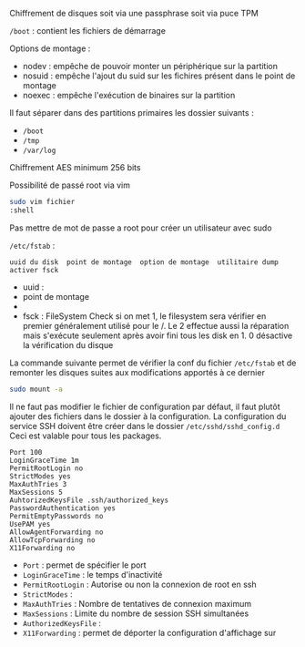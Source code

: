 Chiffrement de disques
soit via une passphrase
soit via puce TPM


`/boot` : contient les fichiers de démarrage

Options de montage :
- nodev : empêche de pouvoir monter un périphérique sur la partition
- nosuid : empêche l'ajout du suid sur les fichires présent dans le point de montage
- noexec : empêche l'exécution de binaires sur la partition


Il faut séparer dans des partitions primaires les dossier suivants :
- `/boot`
- `/tmp`
- `/var/log`

Chiffrement AES minimum 256 bits

Possibilité de passé root via vim
```bash
sudo vim fichier
:shell
```

Pas mettre de mot de passe a root pour créer un utilisateur avec sudo

`/etc/fstab` :
```
uuid du disk  point de montage  option de montage  utilitaire dump  activer fsck
```
- uuid :
- point de montage
- 
- fsck : FileSystem Check si on met 1, le filesystem sera vérifier en premier généralement utilisé pour le /. Le 2 effectue aussi la réparation mais s'exécute seulement après avoir fini tous les disk en 1. 0 désactive la vérification du disque

La commande suivante permet de vérifier la conf du fichier `/etc/fstab` et de remonter les disques suites aux modifications apportés à ce dernier
```bash
sudo mount -a
```

Il ne faut pas modifier le fichier de configuration par défaut, il faut plutôt ajouter des fichiers dans le dossier à la configuration.
La configuration du service SSH doivent être créer dans le dossier `/etc/sshd/sshd_config.d`
Ceci est valable pour tous les packages.

```sshd_config
Port 100
LoginGraceTime 1m
PermitRootLogin no
StrictModes yes
MaxAuthTries 3
MaxSessions 5
AuhtorizedKeysFile .ssh/authorized_keys
PasswordAuthentication yes
PermitEmptyPasswords no
UsePAM yes
AllowAgentForwarding no
AllowTcpForwarding no
X11Forwarding no
```

- `Port` : permet de spécifier le port
- `LoginGraceTime` : le temps d'inactivité
- `PermitRootLogin` : Autorise ou non la connexion de root en ssh
- `StrictModes` : 
- `MaxAuthTries` : Nombre de tentatives de connexion maximum
- `MaxSessions` : Limite du nombre de session SSH simultanées
- `AuthorizedKeysFile` : 
- `X11Forwarding` : permet de déporter la configuration d'affichage sur 

